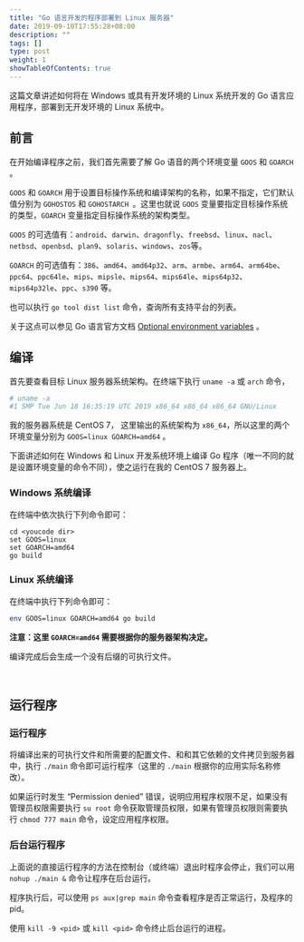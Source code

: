 ```yaml
---
title: "Go 语言开发的程序部署到 Linux 服务器"
date: 2019-09-10T17:55:28+08:00
description: ""
tags: []
type: post
weight: 1
showTableOfContents: true
---
```


这篇文章讲述如何将在 Windows 或具有开发环境的 Linux 系统开发的 Go 语言应用程序，部署到无开发环境的 Linux 系统中。

<!--more-->

## 前言

在开始编译程序之前，我们首先需要了解 Go 语音的两个环境变量 `GOOS` 和 `GOARCH` 。

`GOOS` 和 `GOARCH` 用于设置目标操作系统和编译架构的名称，如果不指定，它们默认值分别为 `GOHOSTOS` 和 `GOHOSTARCH `。这里也就说 `GOOS` 变量要指定目标操作系统的类型，`GOARCH` 变量指定目标操作系统的架构类型。

`GOOS` 的可选值有：`android`、`darwin`、`dragonfly`、`freebsd`、`linux`、`nacl`、`netbsd`、`openbsd`、`plan9`、`solaris`、`windows`、`zos`等。

`GOARCH` 的可选值有：`386`、`amd64`、`amd64p32`、`arm`、`armbe`、`arm64`、`arm64be`、`ppc64`、`ppc64le`、`mips`、`mipsle`、`mips64`、`mips64le`、`mips64p32`、`mips64p32le`、`ppc`、`s390` 等。

也可以执行 `go tool dist list` 命令，查询所有支持平台的列表。

关于这点可以参见 Go 语言官方文档 [Optional environment variables](https://golang.org/doc/install/source#environment) 。

   

## 编译

首先要查看目标 Linux 服务器系统架构。在终端下执行 `uname -a` 或 `arch` 命令，

```sh
# uname -a
#1 SMP Tue Jun 18 16:35:19 UTC 2019 x86_64 x86_64 x86_64 GNU/Linux
```

我的服务器系统是 CentOS 7， 这里输出的系统架构为 `x86_64`，所以这里的两个环境变量分别为 `GOOS=linux GOARCH=amd64` 。

下面讲述如何在 Windows 和 Linux 开发系统环境上编译 Go 程序（唯一不同的就是设置环境变量的命令不同），使之运行在我的 CentOS 7 服务器上。

### Windows 系统编译

在终端中依次执行下列命令即可：

```shell
cd <youcode dir>
set GOOS=linux
set GOARCH=amd64
go build
```

### Linux 系统编译

在终端中执行下列命令即可：

```sh
env GOOS=linux GOARCH=amd64 go build
```

**注意：这里 `GOARCH=amd64` 需要根据你的服务器架构决定。**

编译完成后会生成一个没有后缀的可执行文件。

​    

## 运行程序

### 运行程序

将编译出来的可执行文件和所需要的配置文件、和和其它依赖的文件拷贝到服务器中，执行 `./main` 命令即可运行程序（这里的 `./main` 根据你的应用实际名称修改）。

如果运行时发生 “Permission denied” 错误，说明应用程序权限不足，如果没有管理员权限需要执行 `su root` 命令获取管理员权限，如果有管理员权限则需要执行 `chmod 777 main` 命令，设定应用程序权限。

### 后台运行程序

上面说的直接运行程序的方法在控制台（或终端）退出时程序会停止，我们可以用 `nohup ./main &` 命令让程序在后台运行。

程序执行后，可以使用 `ps aux|grep main` 命令查看程序是否正常运行，及程序的 pid。

使用 `kill -9 <pid>` 或 `kill <pid>`  命令终止后台运行的进程。



